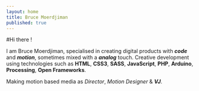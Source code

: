 ```yaml
---
layout: home
title: Bruce Moerdjiman
published: true
---
```



#Hi there !


I am Bruce Moerdjiman, specialised in creating digital products with ***code*** and ***motion***, sometimes mixed with a ***analog*** touch.
Creative development using technologies such as **HTML**, **CSS3**, **SASS**, **JavaScript**, **PHP**, **Arduino**, **Processing**, **Open Frameworks**.

Making motion based media as *Director*, *Motion Designer* & _**VJ**_.

